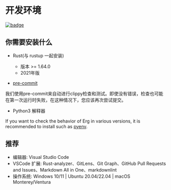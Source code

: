 # 开发环境

[![badge](https://img.shields.io/endpoint.svg?url=https%3A%2F%2Fgezf7g7pd5.execute-api.ap-northeast-1.amazonaws.com%2Fdefault%2Fsource_up_to_date%3Fowner%3Derg-lang%26repos%3Derg%26ref%3Dmain%26path%3Ddoc/EN/dev_guide/env.md%26commit_hash%3Dcbaf48c04b46fadc680fa4e05e8ad22cbdaf6c47)](https://gezf7g7pd5.execute-api.ap-northeast-1.amazonaws.com/default/source_up_to_date?owner=erg-lang&repos=erg&ref=main&path=doc/EN/dev_guide/env.md&commit_hash=cbaf48c04b46fadc680fa4e05e8ad22cbdaf6c47)

## 你需要安装什么

* Rust(与 rustup 一起安装)

    * 版本 >= 1.64.0
    * 2021年版

* [pre-commit](https://pre-commit.com/)

我们使用pre-commit来自动进行clippy检查和测试。即使没有错误，检查也可能在第一次运行时失败，在这种情况下，您应该再次尝试提交。

* Python3 解释器

If you want to check the behavior of Erg in various versions, it is recommended to install such as [pyenv](https://github.com/pyenv/pyenv).

## 推荐

* 编辑器: Visual Studio Code
* VSCode 扩展: Rust-analyzer、GitLens、Git Graph、GitHub Pull Requests and Issues、Markdown All in One、markdownlint
* 操作系统: Windows 10/11 | Ubuntu 20.04/22.04 | macOS Monterey/Ventura
